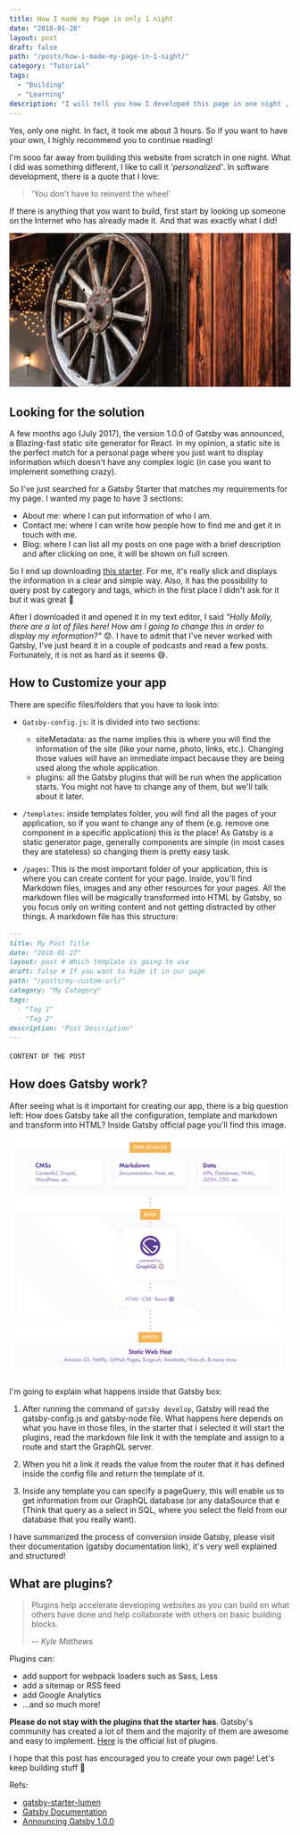 ```yaml
---
title: How I made my Page in only 1 night
date: "2018-01-28"
layout: post
draft: false
path: "/posts/how-i-made-my-page-in-1-night/"
category: "Tutorial"
tags:
  - "Building"
  - "Learning"
description: "I will tell you how I developed this page in one night , it took me about than 3 hours. So if you want to have your own, I highly recommend you to check this post!"
---
```


Yes, only one night. In fact, it took me about 3 hours. So if you want to have your own, I highly recommend you to continue reading!

I'm sooo far away from building this website from scratch in one night. What I did was something different, I like to call it _'personalized'_. In software development, there is a quote that I love:

> 'You don't have to reinvent the wheel'

If there is anything that you want to build, first start by looking up someone on the Internet who has already made it. And that was exactly what I did!

![Wheel](./wheel.jpg)

## Looking for the solution

A few months ago (July 2017), the version 1.0.0 of Gatsby was announced, a Blazing-fast static site generator for React. In my opinion, a static site is the perfect match for a personal page where you just want to display information which doesn't have any complex logic (in case you want to implement something crazy).

So I've just searched for a Gatsby Starter that matches my requirements for my page. I wanted my page to have 3 sections:

* About me: where I can put information of who I am.
* Contact me: where I can write how people how to find me and get it in touch with me.
* Blog: where I can list all my posts on one page with a brief description and after clicking on one, it will be shown on full screen.

So I end up downloading [this starter](https://github.com/alxshelepenok/gatsby-starter-lumen). For me, it's really slick and displays the information in a clear and simple way. Also, it has the possibility to query post by category and tags, which in the first place I didn't ask for it but it was great :clap:

After I downloaded it and opened it in my text editor, I said _"Holly Molly, there are a lot of files here! How am I going to change this in order to display my information?"_ :worried:. I have to admit that I've never worked with Gatsby, I've just heard it in a couple of podcasts and read a few posts. Fortunately, it is not as hard as it seems :sweat_smile:.

## How to Customize your app

There are specific files/folders that you have to look into:

* `Gatsby-config.js`: it is divided into two sections:

  * siteMetadata: as the name implies this is where you will find the information of the site (like your name, photo, links, etc.). Changing those values will have an immediate impact because they are being used along the whole application.
  * plugins: all the Gatsby plugins that will be run when the application starts. You might not have to change any of them, but we'll talk about it later.

* `/templates`: inside templates folder, you will find all the pages of your application, so if you want to change any of them (e.g. remove one component in a specific application) this is the place! As Gatsby is a static generator page, generally components are simple (in most cases they are stateless) so changing them is pretty easy task.

* `/pages`: This is the most important folder of your application, this is where you can create content for your page. Inside, you'll find Markdown files, images and any other resources for your pages. All the markdown files will be magically transformed into HTML by Gatsby, so you focus only on writing content and not getting distracted by other things. A markdown file has this structure:

```Markdown
---
title: My Post Title
date: "2018-01-27"
layout: post # Which template is going to use
draft: false # If you want to hide it in our page
path: "/posts/my-custom-url/"
category: "My Category"
tags:
  - "Tag 1"
  - "Tag 2"
description: "Post Description"
---

CONTENT OF THE POST
```

## How does Gatsby work?

After seeing what is it important for creating our app, there is a big question left: How does Gatsby take all the configuration, template and markdown and transform into HTML? Inside Gatsby official page you'll find this image.

![Gatsby flow](./gatsby.jpg)

I'm going to explain what happens inside that Gatsby box:

1. After running the command of `gatsby develop`, Gatsby will read the gatsby-config.js and gatsby-node file. What happens here depends on what you have in those files, in the starter that I selected it will start the plugins, read the markdown file link it with the template and assign to a route and start the GraphQL server.

2. When you hit a link it reads the value from the router that it has defined inside the config file and return the template of it.

3. Inside any template you can specify a pageQuery, this will enable us to get information from our GraphQL database (or any dataSource that e (Think that query as a select in SQL, where you select the field from our database that you really want).

I have summarized the process of conversion inside Gatsby, please visit their documentation (gatsby documentation link), it's very well explained and structured!

## What are plugins?

> Plugins help accelerate developing websites as you can build on what others have done and help collaborate with others on basic building blocks.
>
> -- <cite>Kyle Mathews</cite>

Plugins can:

* add support for webpack loaders such as Sass, Less
* add a sitemap or RSS feed
* add Google Analytics
* …and so much more!

**Please do not stay with the plugins that the starter has**. Gatsby's community has created a lot of them and the majority of them are awesome and easy to implement. [Here](https://www.gatsbyjs.org/docs/plugins/) is the official list of plugins.

I hope that this post has encouraged you to create your own page! Let's keep building stuff :construction_worker:

Refs:

* [gatsby-starter-lumen](https://github.com/alxshelepenok/gatsby-starter-lumen)
* [Gatsby Documentation](https://www.gatsbyjs.org/docs/)
* [Announcing Gatsby 1.0.0](https://www.gatsbyjs.org/blog/gatsby-v1/)

